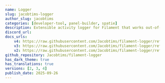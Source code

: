 ```yaml
---
name: Logger
slug: jacobtims-logger
author_slug: jacobtims
categories: [developer-tool, panel-builder, spatie]
description: Extensible activity logger for Filament that works out-of-the-box.
discord_url:
docs_urls:
    v4: https://raw.githubusercontent.com/Jacobtims/filament-logger/refs/heads/main/README.md
    v3: https://raw.githubusercontent.com/Jacobtims/filament-logger/refs/tags/v0.8.0/README.md
    v2: https://raw.githubusercontent.com/Jacobtims/filament-logger/refs/tags/v0.5.6/README.md
github_repository: Jacobtims/filament-logger
has_dark_theme: true
has_translations: true
versions: [2, 3, 4]
publish_date: 2025-09-26
---
```

